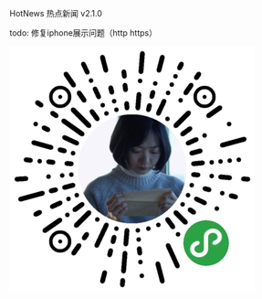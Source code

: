 HotNews 热点新闻 v2.1.0

todo:
修复iphone展示问题（http https）


![Image text](https://github.com/dooonabe/HotNews/blob/master/wx.jpg)
